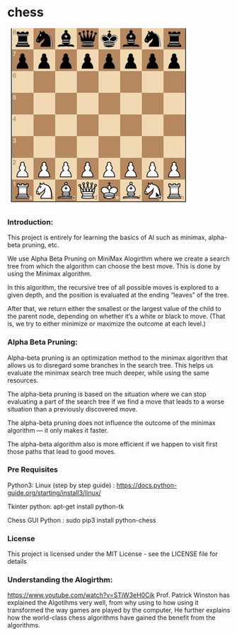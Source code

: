 # chess


![](https://github.com/vanditkaria/chess/blob/master/chess/1_fTWDdJ2m3L72X6rqce9_tQ.gif)


### Introduction:
This project is entirely for learning the basics of AI such as minimax, alpha-beta pruning, etc.

We use Alpha Beta Pruning on MiniMax Alogirthm where we create a search tree from which the algorithm can choose the best move. This is done by using the Minimax algorithm.

In this algorithm, the recursive tree of all possible moves is explored to a given depth, and the position is evaluated at the ending “leaves” of the tree.

After that, we return either the smallest or the largest value of the child to the parent node, depending on whether it’s a white or black to move. (That is, we try to either minimize or maximize the outcome at each level.)


### Alpha Beta Pruning:
Alpha-beta pruning is an optimization method to the minimax algorithm that allows us to disregard some branches in the search tree. This helps us evaluate the minimax search tree much deeper, while using the same resources.

The alpha-beta pruning is based on the situation where we can stop evaluating a part of the search tree if we find a move that leads to a worse situation than a previously discovered move.

The alpha-beta pruning does not influence the outcome of the minimax algorithm — it only makes it faster.

The alpha-beta algorithm also is more efficient if we happen to visit first those paths that lead to good moves.


### Pre Requisites

Python3: 
Linux (step by step guide) : https://docs.python-guide.org/starting/install3/linux/

Tkinter python: apt-get install python-tk

Chess GUI Python : sudo pip3 install python-chess


### License
This project is licensed under the MIT License - see the LICENSE file for details


### Understanding the Alogirthm:
https://www.youtube.com/watch?v=STjW3eH0Cik
Prof. Patrick Winston has explained the Algotihms very well, from why using to how using it transformed the way games are played by the computer, He further explains how the world-class chess algorithms have gained the benefit from the algorithms. 



